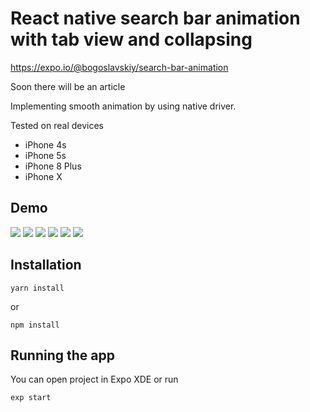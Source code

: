 # React native search bar animation with tab view and collapsing

https://expo.io/@bogoslavskiy/search-bar-animation

Soon there will be an article

Implementing smooth animation by using native driver.

Tested on real devices
- iPhone 4s
- iPhone 5s
- iPhone 8 Plus
- iPhone X

## Demo

![](/demoGIF/ios_animation.gif)
![](/demoGIF/ios_intermediate_state.gif)
![](/demoGIF/ios.gif)
![](/demoGIF/expended.gif)
![](/demoGIF/android.gif)
![](/demoGIF/android_intermediate_state.gif)

## Installation

```
yarn install
```
or
```
npm install
```

## Running the app

You can open project in Expo XDE or run

```
exp start
```
